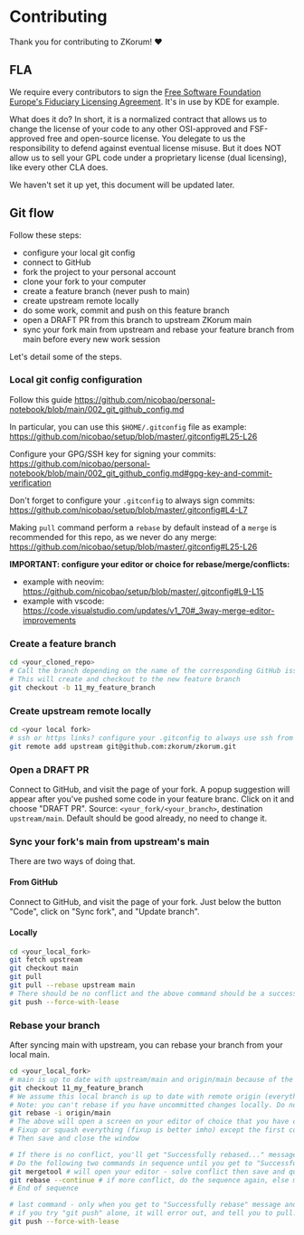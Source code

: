# Contributing

Thank you for contributing to ZKorum! ❤️

## FLA

We require every contributors to sign the [Free Software Foundation Europe's Fiduciary Licensing Agreement](https://fsfe.org/activities/fla/fla.en.html). It's in use by KDE for example.

What does it do? In short, it is a normalized contract that allows us to change the license of your code to any other OSI-approved and FSF-approved free and open-source license. You delegate to us the responsibility to defend against eventual license misuse. But it does NOT allow us to sell your GPL code under a proprietary license (dual licensing), like every other CLA does.

We haven't set it up yet, this document will be updated later.

## Git flow

Follow these steps:

- configure your local git config
- connect to GitHub
- fork the project to your personal account
- clone your fork to your computer
- create a feature branch (never push to main)
- create upstream remote locally
- do some work, commit and push on this feature branch
- open a DRAFT PR from this branch to upstream ZKorum main
- sync your fork main from upstream and rebase your feature branch from main before every new work session

Let's detail some of the steps.

### Local git config configuration

Follow this guide https://github.com/nicobao/personal-notebook/blob/main/002_git_github_config.md

In particular, you can use this `$HOME/.gitconfig` file as example: https://github.com/nicobao/setup/blob/master/.gitconfig#L25-L26

Configure your GPG/SSH key for signing your commits: https://github.com/nicobao/personal-notebook/blob/main/002_git_github_config.md#gpg-key-and-commit-verification

Don't forget to configure your `.gitconfig` to always sign commits: https://github.com/nicobao/setup/blob/master/.gitconfig#L4-L7

Making `pull` command perform a `rebase` by default instead of a `merge` is recommended for this repo, as we never do any merge: https://github.com/nicobao/setup/blob/master/.gitconfig#L25-L26

**IMPORTANT: configure your editor or choice for rebase/merge/conflicts:**

- example with neovim: https://github.com/nicobao/setup/blob/master/.gitconfig#L9-L15
- example with vscode: https://code.visualstudio.com/updates/v1_70#_3way-merge-editor-improvements

### Create a feature branch

```bash
cd <your_cloned_repo>
# Call the branch depending on the name of the corresponding GitHub issue you're working on - and the issue number
# This will create and checkout to the new feature branch
git checkout -b 11_my_feature_branch
```

### Create upstream remote locally

```bash
cd <your local fork>
# ssh or https links? configure your .gitconfig to always use ssh from https: see https://github.com/nicobao/setup/blob/master/.gitconfig#L22-L23
git remote add upstream git@github.com:zkorum/zkorum.git
```

### Open a DRAFT PR

Connect to GitHub, and visit the page of your fork.
A popup suggestion will appear after you've pushed some code in your feature branc. Click on it and choose "DRAFT PR". Source: `<your_fork/<your_branch>`, destination `upstream/main`. Default should be good already, no need to change it.

### Sync your fork's main from upstream's main

There are two ways of doing that.

#### From GitHub

Connect to GitHub, and visit the page of your fork. Just below the button "Code", click on "Sync fork", and "Update branch".

#### Locally

```bash
cd <your_local_fork>
git fetch upstream
git checkout main
git pull
git pull --rebase upstream main
# There should be no conflict and the above command should be a success, as you should never push to main directly.
git push --force-with-lease
```

### Rebase your branch

After syncing main with upstream, you can rebase your branch from your local main.

```bash
cd <your_local_fork>
# main is up to date with upstream/main and origin/main because of the syncing above
git checkout 11_my_feature_branch
# We assume this local branch is up to date with remote origin (everything committed and pushed)
# Note: you can't rebase if you have uncommitted changes locally. Do not stash them or when you will unstash them after the rebase, it might create conflicts. Just commit.
git rebase -i origin/main
# The above will open a screen on your editor of choice that you have configure earlier, so you can choose what to fixup/squash
# Fixup or squash everything (fixup is better imho) except the first commit to avoid solving the same conflict multiple times at each of your commits.
# Then save and close the window

# If there is no conflict, you'll get "Successfully rebased..." message already. If that's your case ignore the following sequence and skip to the last command
# Do the following two commands in sequence until you get to "Successfully rebased...." message:
git mergetool # will open your editor - solve conflict then save and quit window
git rebase --continue # if more conflict, do the sequence again, else move on to the last command
# End of sequence

# last command - only when you get to "Successfully rebase" message and you're happy with your eventual conflict resolution
# if you try "git push" alone, it will error out, and tell you to pull. DO NOT PULL. You must force push to origin because you just re-wrote history
git push --force-with-lease
```
